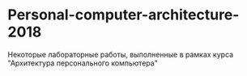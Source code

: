 # Personal-computer-architecture-2018

Некоторые лабораторные работы, выполненные в рамках курса "Архитектура персонального компьютера"

